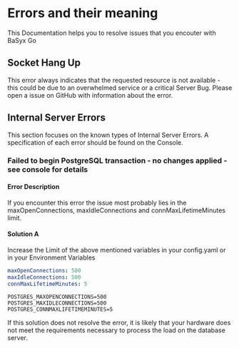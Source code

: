 # Errors and their meaning
This Documentation helps you to resolve issues that you encouter with BaSyx Go
## Socket Hang Up
This error always indicates that the requested resource is not available - this could be due to an overwhelmed service or a critical Server Bug. Please open a issue on GitHub with information about the error.
## Internal Server Errors
This section focuses on the known types of Internal Server Errors. A specification of each error should be found on the Console.
### Failed to begin PostgreSQL transaction - no changes applied - see console for details
#### Error Description
If you encounter this error the issue most probably lies in the maxOpenConnections, maxIdleConnections and connMaxLifetimeMinutes limit.
#### Solution A
Increase the Limit of the above mentioned variables in your config.yaml or in your Environment Variables
```yaml
maxOpenConnections: 500
maxIdleConnections: 500
connMaxLifetimeMinutes: 5
```

```.env
POSTGRES_MAXOPENCONNECTIONS=500
POSTGRES_MAXIDLECONNECTIONS=500
POSTGRES_CONNMAXLIFETIMEMINUTES=5
```
If this solution does not resolve the error, it is likely that your hardware does not meet the requirements necessary to process the load on the database server.